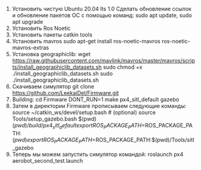 1. Установить чистую Ubuntu 20.04 lts
1.0 Сделать обновление ссылок и обновление пакетов ОС с помощью команд:
  sudo apt update,
  sudo apt upgrade
2. Установить Ros Noetic
3. Установить пакеты catkin tools
4. Установить mavros
  sudo apt-get install ros-noetic-mavros ros-noetic-mavros-extras
5. Установка geographiclib:
  wget https://raw.githubusercontent.com/mavlink/mavros/master/mavros/scripts/install_geographiclib_datasets.sh
  sudo chmod +x ./install_geographiclib_datasets.sh
  sudo ./install_geographiclib_datasets.sh
6. Скачиваем симулятор
  git clone https://github.com/LeekaiDel/Firmware.git
7. Building: 
  cd Firmware
  DONT_RUN=1 make px4_sitl_default gazebo
8. Затем в директории Firmware прописываем следующие команды:
  source ~/catkin_ws/devel/setup.bash # (optional)
  source Tools/setup_gazebo.bash $(pwd) $(pwd)/build/px4_sitl_default
  export ROS_PACKAGE_PATH=$ROS_PACKAGE_PATH:$(pwd)
  export ROS_PACKAGE_PATH=$ROS_PACKAGE_PATH:$(pwd)/Tools/sitl_gazebo
9. Теперь мы можем запустить симулятор командой:
  roslaunch px4 aerobot_second_test.launch
